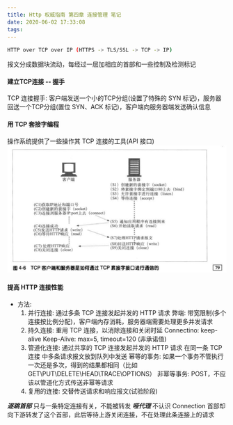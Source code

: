 ```yaml
---
title: Http 权威指南 第四章 连接管理 笔记
date: 2020-06-02 17:33:08
tags:
---
```

``` bash
HTTP over TCP over IP (HTTPS -> TLS/SSL -> TCP -> IP)
```
报文分成数据块流动，每经过一层加相应的首部和一些控制及检测标记
#### 建立TCP连接 -- 握手
TCP 连接握手: 客户端发送一个小的TCP分组(设置了特殊的 SYN 标记)，服务器回送一个TCP分组(置位 SYN、ACK 标记)，客户端向服务器端发送确认信息
#### 用 TCP 套接字编程
操作系统提供了一些操作其 TCP 连接的工具(API 接口)
![](/images/客户端服务器通过tcp套接字通信.jpeg)
#### 提高 HTTP 连接性能
- 方法:
  1. 并行连接: 通过多条 TCP 连接发起并发的 HTTP 请求
    弊端: 带宽限制(多个连接按比例分配)，客户端内存消耗，服务器端需要处理更多并发请求
  2. 持久连接: 重用 TCP 连接，以消除连接和关闭时延
    Connectino: keep-alive
    Keep-Alive: max=5, timeout=120 (非承诺值)
  3. 管道化连接: 通过共享的 TCP 连接发起并发的 HTTP 请求
    在同一条 TCP连接 中多条请求报文放到队列中发送
    幂等的事务: 如果一个事务不管执行一次还是多次，得到的结果都相同（比如 GET\PUT\DELETE\HEAD\TRACE\OPTIONS）
    非幂等事务: POST，不应该以管道化方式传送非幂等请求
  4. 复用的连接: 交替传送请求和响应报文(试验阶段)  

***逐跳首部*** 只与一条特定连接有关，不能被转发
***哑代理*** 不认识 Connection 首部却向下游转发了这个首部，此后等待上游关闭连接，不在处理此条连接上的请求